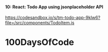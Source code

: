 #### 10: React: Todo App using jsonplaceholder API 
https://codesandbox.io/s/tm-todo-app-9klw6?file=/src/components/TodoItem.js

# 100DaysOfCode
